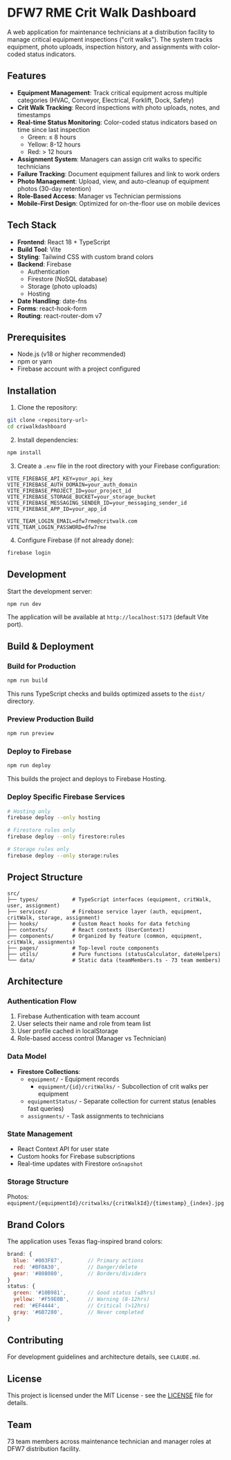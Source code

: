 # DFW7 RME Crit Walk Dashboard

A web application for maintenance technicians at a distribution facility to manage critical equipment inspections ("crit walks"). The system tracks equipment, photo uploads, inspection history, and assignments with color-coded status indicators.

## Features

- **Equipment Management**: Track critical equipment across multiple categories (HVAC, Conveyor, Electrical, Forklift, Dock, Safety)
- **Crit Walk Tracking**: Record inspections with photo uploads, notes, and timestamps
- **Real-time Status Monitoring**: Color-coded status indicators based on time since last inspection
  - Green: ≤ 8 hours
  - Yellow: 8-12 hours
  - Red: > 12 hours
- **Assignment System**: Managers can assign crit walks to specific technicians
- **Failure Tracking**: Document equipment failures and link to work orders
- **Photo Management**: Upload, view, and auto-cleanup of equipment photos (30-day retention)
- **Role-Based Access**: Manager vs Technician permissions
- **Mobile-First Design**: Optimized for on-the-floor use on mobile devices

## Tech Stack

- **Frontend**: React 18 + TypeScript
- **Build Tool**: Vite
- **Styling**: Tailwind CSS with custom brand colors
- **Backend**: Firebase
  - Authentication
  - Firestore (NoSQL database)
  - Storage (photo uploads)
  - Hosting
- **Date Handling**: date-fns
- **Forms**: react-hook-form
- **Routing**: react-router-dom v7

## Prerequisites

- Node.js (v18 or higher recommended)
- npm or yarn
- Firebase account with a project configured

## Installation

1. Clone the repository:
```bash
git clone <repository-url>
cd criwalkdashboard
```

2. Install dependencies:
```bash
npm install
```

3. Create a `.env` file in the root directory with your Firebase configuration:
```env
VITE_FIREBASE_API_KEY=your_api_key
VITE_FIREBASE_AUTH_DOMAIN=your_auth_domain
VITE_FIREBASE_PROJECT_ID=your_project_id
VITE_FIREBASE_STORAGE_BUCKET=your_storage_bucket
VITE_FIREBASE_MESSAGING_SENDER_ID=your_messaging_sender_id
VITE_FIREBASE_APP_ID=your_app_id

VITE_TEAM_LOGIN_EMAIL=dfw7rme@critwalk.com
VITE_TEAM_LOGIN_PASSWORD=dfw7rme
```

4. Configure Firebase (if not already done):
```bash
firebase login
```

## Development

Start the development server:
```bash
npm run dev
```

The application will be available at `http://localhost:5173` (default Vite port).

## Build & Deployment

### Build for Production
```bash
npm run build
```
This runs TypeScript checks and builds optimized assets to the `dist/` directory.

### Preview Production Build
```bash
npm run preview
```

### Deploy to Firebase
```bash
npm run deploy
```
This builds the project and deploys to Firebase Hosting.

### Deploy Specific Firebase Services
```bash
# Hosting only
firebase deploy --only hosting

# Firestore rules only
firebase deploy --only firestore:rules

# Storage rules only
firebase deploy --only storage:rules
```

## Project Structure

```
src/
├── types/           # TypeScript interfaces (equipment, critWalk, user, assignment)
├── services/        # Firebase service layer (auth, equipment, critWalk, storage, assignment)
├── hooks/           # Custom React hooks for data fetching
├── contexts/        # React contexts (UserContext)
├── components/      # Organized by feature (common, equipment, critWalk, assignments)
├── pages/           # Top-level route components
├── utils/           # Pure functions (statusCalculator, dateHelpers)
└── data/            # Static data (teamMembers.ts - 73 team members)
```

## Architecture

### Authentication Flow
1. Firebase Authentication with team account
2. User selects their name and role from team list
3. User profile cached in localStorage
4. Role-based access control (Manager vs Technician)

### Data Model
- **Firestore Collections**:
  - `equipment/` - Equipment records
    - `equipment/{id}/critWalks/` - Subcollection of crit walks per equipment
  - `equipmentStatus/` - Separate collection for current status (enables fast queries)
  - `assignments/` - Task assignments to technicians

### State Management
- React Context API for user state
- Custom hooks for Firebase subscriptions
- Real-time updates with Firestore `onSnapshot`

### Storage Structure
Photos: `equipment/{equipmentId}/critwalks/{critWalkId}/{timestamp}_{index}.jpg`

## Brand Colors

The application uses Texas flag-inspired brand colors:

```javascript
brand: {
  blue: '#003F87',        // Primary actions
  red: '#BF0A30',         // Danger/delete
  gear: '#808080',        // Borders/dividers
}
status: {
  green: '#10B981',       // Good status (≤8hrs)
  yellow: '#F59E0B',      // Warning (8-12hrs)
  red: '#EF4444',         // Critical (>12hrs)
  gray: '#6B7280',        // Never completed
}
```

## Contributing

For development guidelines and architecture details, see `CLAUDE.md`.

## License

This project is licensed under the MIT License - see the [LICENSE](LICENSE) file for details.

## Team

73 team members across maintenance technician and manager roles at DFW7 distribution facility.
